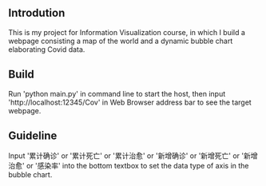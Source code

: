 ## Introdution

This is my project for Information Visualization course, in which I build a webpage consisting a map of the world and a dynamic bubble chart elaborating Covid data.

## Build

Run 'python main.py' in command line to start the host, then input 'http://localhost:12345/Cov' in Web Browser address bar to see the target webpage.

## Guideline

Input '累计确诊' or '累计死亡' or '累计治愈' or '新增确诊' or '新增死亡' or '新增治愈' or '感染率' into the bottom textbox to set the data type of axis in the bubble chart.
